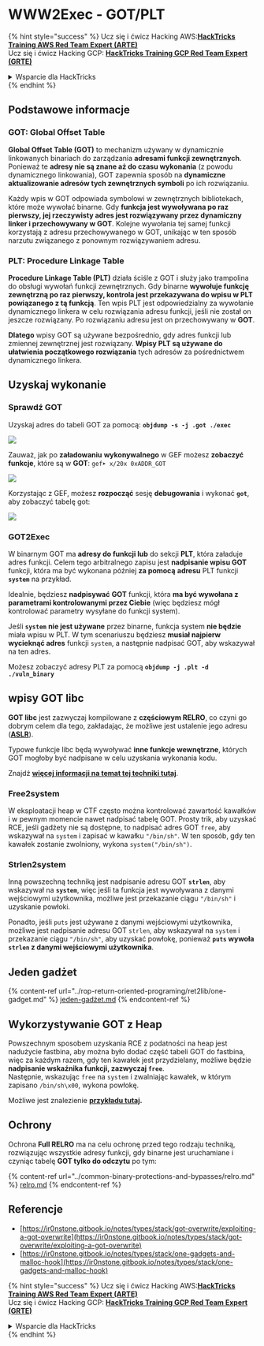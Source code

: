 # WWW2Exec - GOT/PLT

{% hint style="success" %}
Ucz się i ćwicz Hacking AWS:<img src="/.gitbook/assets/arte.png" alt="" data-size="line">[**HackTricks Training AWS Red Team Expert (ARTE)**](https://training.hacktricks.xyz/courses/arte)<img src="/.gitbook/assets/arte.png" alt="" data-size="line">\
Ucz się i ćwicz Hacking GCP: <img src="/.gitbook/assets/grte.png" alt="" data-size="line">[**HackTricks Training GCP Red Team Expert (GRTE)**<img src="/.gitbook/assets/grte.png" alt="" data-size="line">](https://training.hacktricks.xyz/courses/grte)

<details>

<summary>Wsparcie dla HackTricks</summary>

* Sprawdź [**plany subskrypcyjne**](https://github.com/sponsors/carlospolop)!
* **Dołącz do** 💬 [**grupy Discord**](https://discord.gg/hRep4RUj7f) lub [**grupy telegram**](https://t.me/peass) lub **śledź** nas na **Twitterze** 🐦 [**@hacktricks\_live**](https://twitter.com/hacktricks\_live)**.**
* **Podziel się trikami hackingowymi, przesyłając PR-y do** [**HackTricks**](https://github.com/carlospolop/hacktricks) i [**HackTricks Cloud**](https://github.com/carlospolop/hacktricks-cloud) repozytoriów github.

</details>
{% endhint %}

## **Podstawowe informacje**

### **GOT: Global Offset Table**

**Global Offset Table (GOT)** to mechanizm używany w dynamicznie linkowanych binariach do zarządzania **adresami funkcji zewnętrznych**. Ponieważ te **adresy nie są znane aż do czasu wykonania** (z powodu dynamicznego linkowania), GOT zapewnia sposób na **dynamiczne aktualizowanie adresów tych zewnętrznych symboli** po ich rozwiązaniu.

Każdy wpis w GOT odpowiada symbolowi w zewnętrznych bibliotekach, które może wywołać binarne. Gdy **funkcja jest wywoływana po raz pierwszy, jej rzeczywisty adres jest rozwiązywany przez dynamiczny linker i przechowywany w GOT**. Kolejne wywołania tej samej funkcji korzystają z adresu przechowywanego w GOT, unikając w ten sposób narzutu związanego z ponownym rozwiązywaniem adresu.

### **PLT: Procedure Linkage Table**

**Procedure Linkage Table (PLT)** działa ściśle z GOT i służy jako trampolina do obsługi wywołań funkcji zewnętrznych. Gdy binarne **wywołuje funkcję zewnętrzną po raz pierwszy, kontrola jest przekazywana do wpisu w PLT powiązanego z tą funkcją**. Ten wpis PLT jest odpowiedzialny za wywołanie dynamicznego linkera w celu rozwiązania adresu funkcji, jeśli nie został on jeszcze rozwiązany. Po rozwiązaniu adresu jest on przechowywany w **GOT**.

**Dlatego** wpisy GOT są używane bezpośrednio, gdy adres funkcji lub zmiennej zewnętrznej jest rozwiązany. **Wpisy PLT są używane do ułatwienia początkowego rozwiązania** tych adresów za pośrednictwem dynamicznego linkera.

## Uzyskaj wykonanie

### Sprawdź GOT

Uzyskaj adres do tabeli GOT za pomocą: **`objdump -s -j .got ./exec`**

![](<../../.gitbook/assets/image (121).png>)

Zauważ, jak po **załadowaniu** **wykonywalnego** w GEF możesz **zobaczyć** **funkcje**, które są w **GOT**: `gef➤ x/20x 0xADDR_GOT`

![](<../../.gitbook/assets/image (620) (1) (1) (1) (1) (1) (1) (1) (1) (1) (1) (1) (1) (1) (1) (1) (1) (1) (1) (1) (1) (1) (1) (1) (1) (1) (1) (1) (1) (1) (1) (1) (1) (2) (2) (2).png>)

Korzystając z GEF, możesz **rozpocząć** sesję **debugowania** i wykonać **`got`**, aby zobaczyć tabelę got:

![](<../../.gitbook/assets/image (496).png>)

### GOT2Exec

W binarnym GOT ma **adresy do funkcji lub** do sekcji **PLT**, która załaduje adres funkcji. Celem tego arbitralnego zapisu jest **nadpisanie wpisu GOT** funkcji, która ma być wykonana później **za pomocą** **adresu** PLT funkcji **`system`** na przykład.

Idealnie, będziesz **nadpisywać** **GOT** funkcji, która **ma być wywołana z parametrami kontrolowanymi przez Ciebie** (więc będziesz mógł kontrolować parametry wysyłane do funkcji system).

Jeśli **`system`** **nie jest używane** przez binarne, funkcja system **nie będzie** miała wpisu w PLT. W tym scenariuszu będziesz **musiał najpierw wycieknąć adres** funkcji `system`, a następnie nadpisać GOT, aby wskazywał na ten adres.

Możesz zobaczyć adresy PLT za pomocą **`objdump -j .plt -d ./vuln_binary`**

## wpisy GOT libc

**GOT libc** jest zazwyczaj kompilowane z **częściowym RELRO**, co czyni go dobrym celem dla tego, zakładając, że możliwe jest ustalenie jego adresu ([**ASLR**](../common-binary-protections-and-bypasses/aslr/)).

Typowe funkcje libc będą wywoływać **inne funkcje wewnętrzne**, których GOT mogłoby być nadpisane w celu uzyskania wykonania kodu.

Znajdź [**więcej informacji na temat tej techniki tutaj**](https://github.com/nobodyisnobody/docs/blob/main/code.execution.on.last.libc/README.md#1---targetting-libc-got-entries).

### **Free2system**

W eksploatacji heap w CTF często można kontrolować zawartość kawałków i w pewnym momencie nawet nadpisać tabelę GOT. Prosty trik, aby uzyskać RCE, jeśli gadżety nie są dostępne, to nadpisać adres GOT `free`, aby wskazywał na `system` i zapisać w kawałku `"/bin/sh"`. W ten sposób, gdy ten kawałek zostanie zwolniony, wykona `system("/bin/sh")`.

### **Strlen2system**

Inną powszechną techniką jest nadpisanie adresu GOT **`strlen`**, aby wskazywał na **`system`**, więc jeśli ta funkcja jest wywoływana z danymi wejściowymi użytkownika, możliwe jest przekazanie ciągu `"/bin/sh"` i uzyskanie powłoki.

Ponadto, jeśli `puts` jest używane z danymi wejściowymi użytkownika, możliwe jest nadpisanie adresu GOT `strlen`, aby wskazywał na `system` i przekazanie ciągu `"/bin/sh"`, aby uzyskać powłokę, ponieważ **`puts` wywoła `strlen` z danymi wejściowymi użytkownika**.

## **Jeden gadżet**

{% content-ref url="../rop-return-oriented-programing/ret2lib/one-gadget.md" %}
[jeden-gadżet.md](../rop-return-oriented-programing/ret2lib/one-gadget.md)
{% endcontent-ref %}

## **Wykorzystywanie GOT z Heap**

Powszechnym sposobem uzyskania RCE z podatności na heap jest nadużycie fastbina, aby można było dodać część tabeli GOT do fastbina, więc za każdym razem, gdy ten kawałek jest przydzielany, możliwe będzie **nadpisanie wskaźnika funkcji, zazwyczaj `free`**.\
Następnie, wskazując `free` na `system` i zwalniając kawałek, w którym zapisano `/bin/sh\x00`, wykona powłokę.

Możliwe jest znalezienie [**przykładu tutaj**](https://ctf-wiki.mahaloz.re/pwn/linux/glibc-heap/chunk\_extend\_overlapping/#hitcon-trainging-lab13)**.**

## **Ochrony**

Ochrona **Full RELRO** ma na celu ochronę przed tego rodzaju techniką, rozwiązując wszystkie adresy funkcji, gdy binarne jest uruchamiane i czyniąc tabelę **GOT tylko do odczytu** po tym:

{% content-ref url="../common-binary-protections-and-bypasses/relro.md" %}
[relro.md](../common-binary-protections-and-bypasses/relro.md)
{% endcontent-ref %}

## Referencje

* [https://ir0nstone.gitbook.io/notes/types/stack/got-overwrite/exploiting-a-got-overwrite](https://ir0nstone.gitbook.io/notes/types/stack/got-overwrite/exploiting-a-got-overwrite)
* [https://ir0nstone.gitbook.io/notes/types/stack/one-gadgets-and-malloc-hook](https://ir0nstone.gitbook.io/notes/types/stack/one-gadgets-and-malloc-hook)

{% hint style="success" %}
Ucz się i ćwicz Hacking AWS:<img src="/.gitbook/assets/arte.png" alt="" data-size="line">[**HackTricks Training AWS Red Team Expert (ARTE)**](https://training.hacktricks.xyz/courses/arte)<img src="/.gitbook/assets/arte.png" alt="" data-size="line">\
Ucz się i ćwicz Hacking GCP: <img src="/.gitbook/assets/grte.png" alt="" data-size="line">[**HackTricks Training GCP Red Team Expert (GRTE)**<img src="/.gitbook/assets/grte.png" alt="" data-size="line">](https://training.hacktricks.xyz/courses/grte)

<details>

<summary>Wsparcie dla HackTricks</summary>

* Sprawdź [**plany subskrypcyjne**](https://github.com/sponsors/carlospolop)!
* **Dołącz do** 💬 [**grupy Discord**](https://discord.gg/hRep4RUj7f) lub [**grupy telegram**](https://t.me/peass) lub **śledź** nas na **Twitterze** 🐦 [**@hacktricks\_live**](https://twitter.com/hacktricks\_live)**.**
* **Podziel się trikami hackingowymi, przesyłając PR-y do** [**HackTricks**](https://github.com/carlospolop/hacktricks) i [**HackTricks Cloud**](https://github.com/carlospolop/hacktricks-cloud) repozytoriów github.

</details>
{% endhint %}
